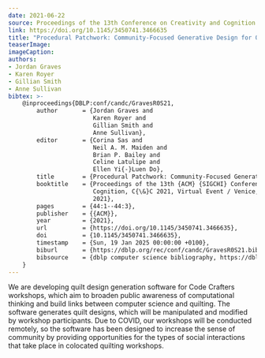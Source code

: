```yaml
---
date: 2021-06-22
source: Proceedings of the 13th Conference on Creativity and Cognition
link: https://doi.org/10.1145/3450741.3466635
title: "Procedural Patchwork: Community-Focused Generative Design for Quilting"
teaserImage: 
imageCaption: 
authors:
- Jordan Graves
- Karen Royer
- Gillian Smith
- Anne Sullivan
bibtex: >-
    @inproceedings{DBLP:conf/candc/GravesR0S21,
        author       = {Jordan Graves and
                        Karen Royer and
                        Gillian Smith and
                        Anne Sullivan},
        editor       = {Corina Sas and
                        Neil A. M. Maiden and
                        Brian P. Bailey and
                        Celine Latulipe and
                        Ellen Yi{-}Luen Do},
        title        = {Procedural Patchwork: Community-Focused Generative Design for Quilting},
        booktitle    = {Proceedings of the 13th {ACM} {SIGCHI} Conference on Creativity and
                        Cognition, C{\&}C 2021, Virtual Event / Venice, Italy, June 22-23,
                        2021},
        pages        = {44:1--44:3},
        publisher    = {{ACM}},
        year         = {2021},
        url          = {https://doi.org/10.1145/3450741.3466635},
        doi          = {10.1145/3450741.3466635},
        timestamp    = {Sun, 19 Jan 2025 00:00:00 +0100},
        biburl       = {https://dblp.org/rec/conf/candc/GravesR0S21.bib},
        bibsource    = {dblp computer science bibliography, https://dblp.org}
    }
---
```


We are developing quilt design generation software for Code Crafters workshops, which aim to broaden public awareness of computational thinking and build links between computer science and quilting. The software generates quilt designs, which will be manipulated and modified by workshop participants. Due to COVID, our workshops will be conducted remotely, so the software has been designed to increase the sense of community by providing opportunities for the types of social interactions that take place in colocated quilting workshops.